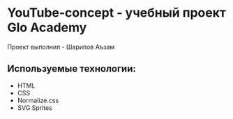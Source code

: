 # YouTube-concept - учебный проект Glo Academy
Проект выполнил - Шарипов Аъзам

## Используемые технологии:
- HTML
- CSS
- Normalize.css
- SVG Sprites
